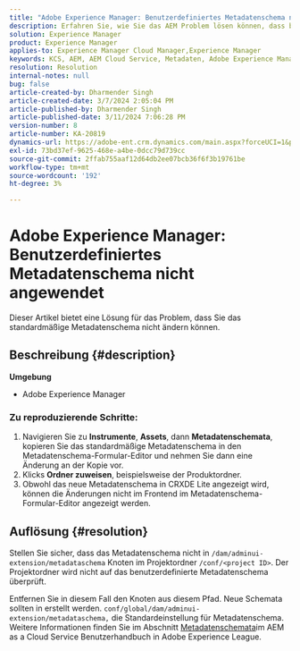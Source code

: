 ```yaml
---
title: "Adobe Experience Manager: Benutzerdefiniertes Metadatenschema nicht angewendet"
description: Erfahren Sie, wie Sie das AEM Problem lösen können, dass benutzerdefiniertes Metadatenschema nicht angewendet wird.
solution: Experience Manager
product: Experience Manager
applies-to: Experience Manager Cloud Manager,Experience Manager
keywords: KCS, AEM, AEM Cloud Service, Metadaten, Adobe Experience Manager
resolution: Resolution
internal-notes: null
bug: false
article-created-by: Dharmender Singh
article-created-date: 3/7/2024 2:05:04 PM
article-published-by: Dharmender Singh
article-published-date: 3/11/2024 7:06:28 PM
version-number: 8
article-number: KA-20819
dynamics-url: https://adobe-ent.crm.dynamics.com/main.aspx?forceUCI=1&pagetype=entityrecord&etn=knowledgearticle&id=bb7df1aa-8bdc-ee11-904d-6045bd006d92
exl-id: 73bd37ef-9625-468e-a4be-0dcc79d739cc
source-git-commit: 2ffab755aaf12d64db2ee07bcb36f6f3b19761be
workflow-type: tm+mt
source-wordcount: '192'
ht-degree: 3%

---
```


# Adobe Experience Manager: Benutzerdefiniertes Metadatenschema nicht angewendet


Dieser Artikel bietet eine Lösung für das Problem, dass Sie das standardmäßige Metadatenschema nicht ändern können.

## Beschreibung {#description}


<b>Umgebung</b>

- Adobe Experience Manager


### <b>Zu reproduzierende Schritte:</b>

1. Navigieren Sie zu <b>Instrumente</b>, <b>Assets</b>, dann <b>Metadatenschemata</b>, kopieren Sie das standardmäßige Metadatenschema in den Metadatenschema-Formular-Editor und nehmen Sie dann eine Änderung an der Kopie vor.
2. Klicks <b>Ordner zuweisen</b>, beispielsweise der Produktordner.
3. Obwohl das neue Metadatenschema in CRXDE Lite angezeigt wird, können die Änderungen nicht im Frontend im Metadatenschema-Formular-Editor angezeigt werden.



## Auflösung {#resolution}


Stellen Sie sicher, dass das Metadatenschema nicht in `/dam/adminui-extension/metadataschema` Knoten im Projektordner `/conf/<project ID>`. Der Projektordner wird nicht auf das benutzerdefinierte Metadatenschema überprüft.

Entfernen Sie in diesem Fall den Knoten aus diesem Pfad. Neue Schemata sollten in erstellt werden. `conf/global/dam/adminui-extension/metadataschema,` die Standardeinstellung für Metadatenschema. Weitere Informationen finden Sie im Abschnitt [Metadatenschemata](https://experienceleague.adobe.com/docs/experience-manager-cloud-service/content/assets/manage/metadata-schemas.html)im AEM as a Cloud Service Benutzerhandbuch in Adobe Experience League.
